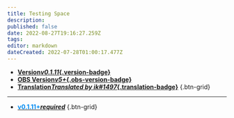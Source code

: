 ```yaml
---
title: Testing Space
description: 
published: false
date: 2022-08-27T19:16:27.259Z
tags: 
editor: markdown
dateCreated: 2022-07-28T01:00:17.477Z
---
```


* [**Version*v0.1.11*{.version-badge}**]()
* [**OBS Version*v5+*{.obs-version-badge}**]()
* [**Translation*Translated by ik#1497*{.translation-badge}**]()
{.btn-grid}

---

* [**<b style="text-align: center; color: #008BF1;">v0.1.11+</b>*required***](https://wiki.streamer.bot/t/v0.1.11)
{.btn-grid}